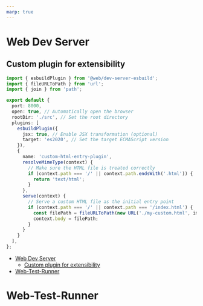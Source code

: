 ```yaml
---
marp: true
---
```


# Web Dev Server

## Custom plugin for extensibility

``` typescript
import { esbuildPlugin } from '@web/dev-server-esbuild';
import { fileURLToPath } from 'url';
import { join } from 'path';

export default {
  port: 8000,
  open: true, // Automatically open the browser
  rootDir: './src', // Set the root directory
  plugins: [
    esbuildPlugin({
      jsx: true, // Enable JSX transformation (optional)
      target: 'es2020', // Set the target ECMAScript version
    }),
    {
      name: 'custom-html-entry-plugin',
      resolveMimeType(context) {
        // Make sure the HTML file is treated correctly
        if (context.path === '/' || context.path.endsWith('.html')) {
          return 'text/html';
        }
      },
      serve(context) {
        // Serve a custom HTML file as the initial entry point
        if (context.path === '/' || context.path === '/index.html') {
          const filePath = fileURLToPath(new URL('./my-custom.html', import.meta.url));
          context.body = filePath;
        }
      }
    }
  ],
};
```
<!-- @import "[TOC]" {cmd="toc" depthFrom=1 depthTo=6 orderedList=false} -->

<!-- code_chunk_output -->

- [Web Dev Server](#web-dev-server)
  - [Custom plugin for extensibility](#custom-plugin-for-extensibility)
- [Web-Test-Runner](#web-test-runner)

<!-- /code_chunk_output -->


#

# Web-Test-Runner
